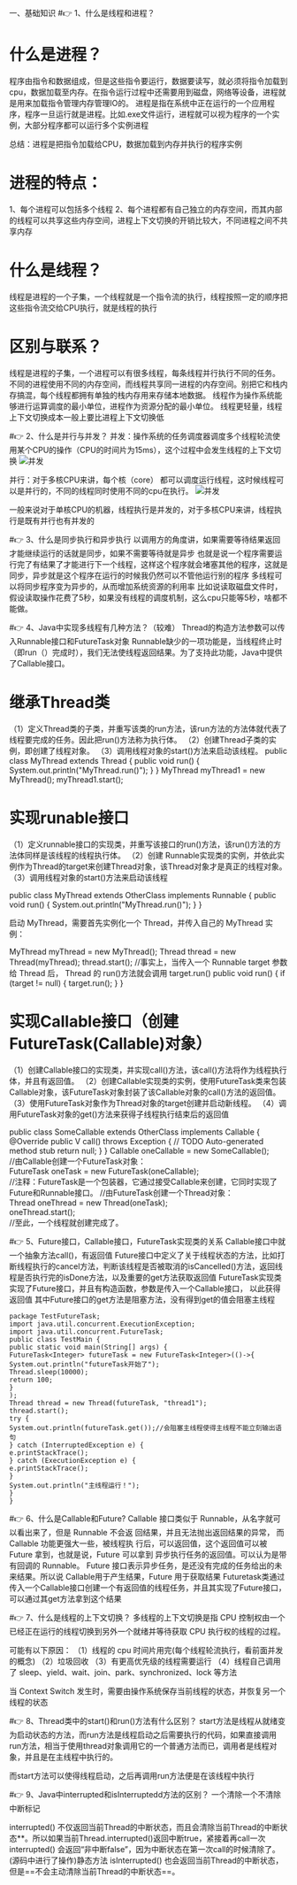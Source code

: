 一、基础知识
#👉 1、什么是线程和进程？
# 什么是进程？
程序由指令和数据组成，但是这些指令要运行，数据要读写，就必须将指令加载到cpu，数据加载至内存。在指令运行过程中还需要用到磁盘，网络等设备，进程就是用来加载指令管理内存管理IO的。
进程是指在系统中正在运行的一个应用程序，程序一旦运行就是进程。比如.exe文件运行，进程就可以视为程序的一个实例，大部分程序都可以运行多个实例进程

总结：进程是把指令加载给CPU，数据加载到内存并执行的程序实例

# 进程的特点：
1、每个进程可以包括多个线程
2、每个进程都有自己独立的内存空间，而其内部的线程可以共享这些内存空间，进程上下文切换的开销比较大，不同进程之间不共享内存

# 什么是线程？
线程是进程的一个子集，一个线程就是一个指令流的执行，线程按照一定的顺序把这些指令流交给CPU执行，就是线程的执行

# 区别与联系？
线程是进程的子集，一个进程可以有很多线程，每条线程并行执行不同的任务。
不同的进程使用不同的内存空间，而线程共享同一进程的内存空间。别把它和栈内存搞混，每个线程都拥有单独的栈内存用来存储本地数据。
线程作为操作系统能够进行运算调度的最小单位，进程作为资源分配的最小单位。
线程更轻量，线程上下文切换成本一般上要比进程上下文切换低

#👉 2、什么是并行与并发？
并发：操作系统的任务调度器调度多个线程轮流使用某个CPU的操作（CPU的时间片为15ms），这个过程中会发生线程的上下文切换
![并发](/src/main/javaInterview/picture/java基础_并发.png)

并行：对于多核CPU来讲，每个核（core） 都可以调度运行线程，这时候线程可以是并行的，不同的线程同时使用不同的cpu在执行。
![并发](/src/main/javaInterview/picture/java基础_并行.png)

一般来说对于单核CPU的机器，线程执行是并发的，对于多核CPU来讲，线程执行是既有并行也有并发的

#👉 3、什么是同步执行和异步执行
以调用方的角度讲，如果需要等待结果返回才能继续运行的话就是同步，如果不需要等待就是异步
也就是说一个程序需要运行完了有结果了才能进行下一个线程，这样这个程序就会堵塞其他的程序，这就是同步，异步就是这个程序在运行的时候我仍然可以不管他运行别的程序
多线程可以将同步程序变为异步的，从而增加系统资源的利用率
比如说读取磁盘文件时，假设读取操作花费了5秒，如果没有线程的调度机制，这么cpu只能等5秒，啥都不能做。

#👉 4、Java中实现多线程有几种方法？（较难）
Thread的构造方法参数可以传入Runnable接口和FutureTask对象
Runnable缺少的一项功能是，当线程终止时（即run（）完成时），我们无法使线程返回结果。为了支持此功能，Java中提供了Callable接口。

# 继承Thread类
（1）定义Thread类的子类，并重写该类的run方法，该run方法的方法体就代表了线程要完成的任务。因此把run()方法称为执行体。
（2）创建Thread子类的实例，即创建了线程对象。
（3）调用线程对象的start()方法来启动该线程。
public class MyThread extends Thread {
public void run() {
System.out.println("MyThread.run()");
}
}
MyThread myThread1 = new MyThread();
myThread1.start();

# 实现runable接口
（1）定义runnable接口的实现类，并重写该接口的run()方法，该run()方法的方法体同样是该线程的线程执行体。
（2）创建 Runnable实现类的实例，并依此实例作为Thread的target来创建Thread对象，该Thread对象才是真正的线程对象。
（3）调用线程对象的start()方法来启动该线程

public class MyThread extends OtherClass implements Runnable {
public void run() {
System.out.println("MyThread.run()");
}
}

启动 MyThread，需要首先实例化一个 Thread，并传入自己的 MyThread 实例：

MyThread myThread = new MyThread();
Thread thread = new Thread(myThread);
thread.start();
//事实上，当传入一个 Runnable target 参数给 Thread 后， Thread 的 run()方法就会调用 target.run() public void run() { if (target != null) { target.run(); } }

# 实现Callable接口（创建FutureTask(Callable)对象）
（1）创建Callable接口的实现类，并实现call()方法，该call()方法将作为线程执行体，并且有返回值。
（2）创建Callable实现类的实例，使用FutureTask类来包装Callable对象，该FutureTask对象封装了该Callable对象的call()方法的返回值。
（3）使用FutureTask对象作为Thread对象的target创建并启动新线程。
（4）调用FutureTask对象的get()方法来获得子线程执行结束后的返回值

public class SomeCallable<V> extends OtherClass implements Callable<V> {
@Override
public V call() throws Exception {
// TODO Auto-generated method stub
return null;
}
}
Callable<V> oneCallable = new SomeCallable<V>();   
//由Callable<Integer>创建一个FutureTask<Integer>对象：   
FutureTask<V> oneTask = new FutureTask<V>(oneCallable);   
//注释：FutureTask<Integer>是一个包装器，它通过接受Callable<Integer>来创建，它同时实现了Future和Runnable接口。
//由FutureTask<Integer>创建一个Thread对象：   
Thread oneThread = new Thread(oneTask);   
oneThread.start();   
//至此，一个线程就创建完成了。

#👉 5、Future接口，Callable接口，FutureTask实现类的关系
Callable接口中就一个抽象方法call()，有返回值
Future接口中定义了关于线程状态的方法，比如打断线程执行的cancel方法，判断该线程是否被取消的isCancelled()方法，返回线程是否执行完的isDone方法，以及重要的get方法获取返回值
FutureTask实现类实现了Future接口，并且有构造函数，参数是传入一个Callable接口，
以此获得返回值
其中Future接口的get方法是阻塞方法，没有得到get的值会阻塞主线程

```
package TestFutureTask;
import java.util.concurrent.ExecutionException;
import java.util.concurrent.FutureTask;
public class TestMain {
public static void main(String[] args) {
FutureTask<Integer> futureTask = new FutureTask<Integer>(()->{
System.out.println("futureTask开始了");
Thread.sleep(10000);
return 100;
}
);
Thread thread = new Thread(futureTask, "thread1");
thread.start();
try {
System.out.println(futureTask.get());//会阻塞主线程使得主线程不能立刻输出语句
} catch (InterruptedException e) {
e.printStackTrace();
} catch (ExecutionException e) {
e.printStackTrace();
}
System.out.println("主线程运行！");
}
}
```
#👉 6、什么是Callable和Future?
Callable 接口类似于 Runnable，从名字就可以看出来了，但是 Runnable 不会返 回结果，并且无法抛出返回结果的异常，
而 Callable 功能更强大一些，被线程执 行后，可以返回值，这个返回值可以被 Future 拿到，也就是说，Future 可以拿到 异步执行任务的返回值。可以认为是带有回调的 Runnable。
Future 接口表示异步任务，是还没有完成的任务给出的未来结果。所以说 Callable用于产生结果，Future 用于获取结果
Futuretask类通过传入一个Callable接口创建一个有返回值的线程任务，并且其实现了Future接口，可以通过其get方法拿到这个结果

#👉 7、什么是线程的上下文切换？
多线程的上下文切换是指 CPU 控制权由一个已经正在运行的线程切换到另外一个就绪并等待获取 CPU 执行权的线程的过程。

可能有以下原因：
（1）线程的 cpu 时间片用完(每个线程轮流执行，看前面并发的概念)
（2）垃圾回收
（3）有更高优先级的线程需要运行
（4）线程自己调用了 sleep、yield、wait、join、park、synchronized、lock 等方法

当 Context Switch 发生时，需要由操作系统保存当前线程的状态，并恢复另一个线程的状态

#👉 8、Thread类中的start()和run()方法有什么区别？
start方法是线程从就绪变为启动状态的方法，而run方法是线程启动之后需要执行的代码，如果直接调用run方法，相当于使用thread对象调用它的一个普通方法而已，调用者是线程对象，并且是在主线程中执行的。

而start方法可以使得线程启动，之后再调用run方法便是在该线程中执行

#👉 9、Java中interrupted和isInterruptedd方法的区别？
一个清除一个不清除中断标记

interrupted() 不仅返回当前Thread的中断状态，而且会清除当前Thread的中断状态**。所以如果当前Thread.interrupted()返回中断true，紧接着再call一次interrupted() 会返回“非中断false”，因为中断状态在第一次call的时候清除了。(源码中进行了操作)静态方法
isInterrupted() 也会返回当前Thread的中断状态，但是==不会主动清除当前Thread的中断状态==。







